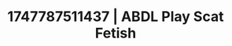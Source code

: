 ---
categories:
- BDSM whisper
- Wet lips
- Shibari art
- Demure
- Eco-erotica
image: /assets/images/1747787511437.jpg
layout: post
seo:
  description: Featured content with high-quality Scat Fetish, ABDL Play. HD images
    available.
  keywords: Scat Fetish, ABDL Play
  og_image: /assets/images/1747787511437.jpg
  schema_type: VisualArtwork
tags:
- ABDL Play
- Scat Fetish
- '#1747787511437'
title: 1747787511437 | ABDL Play Scat Fetish
---